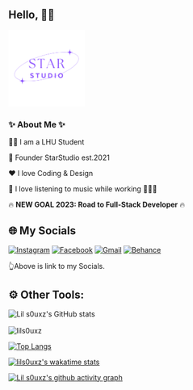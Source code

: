## Hello, 🖐🏻

<img src="./imgs/StarStudio.png" alt="StarDev" width="30%">

### ✨ About Me ✨
👨‍🎓 I am a LHU Student

💼 Founder StarStudio est.2021

❤️ I love Coding & Design

🎵 I love listening to music while working 👨🏻‍💻

🔥 **NEW GOAL 2023: Road to Full-Stack Developer** 🔥


## 🌐 My Socials
[![Instagram](https://img.shields.io/badge/Instagram-%23E4405F.svg?style=for-the-badge&logo=Instagram&logoColor=white)](https://instagram.com/lils0uxz) 
[![Facebook](https://img.shields.io/badge/Facebook-%231877F2.svg?style=for-the-badge&logo=Facebook&logoColor=white)](https://www.facebook.com/lil.s0uxz/)
[![Gmail](https://img.shields.io/badge/Gmail-D14836?style=for-the-badge&logo=gmail&logoColor=white)](mailto:its.s0ux@gmail.com)
[![Behance](https://img.shields.io/badge/Behance-1769ff?style=for-the-badge&logo=behance&logoColor=white)](https://www.behance.net/lils0uxz)

👆Above is link to my Socials.

## ⚙️ Other Tools:

![Lil s0uxz's GitHub stats](https://github-readme-stats.vercel.app/api?username=lils0uxz&show_icons=true&theme=transparent)

<p><img align="center" src="https://github-readme-streak-stats.herokuapp.com/?user=lils0uxz&" alt="lils0uxz" /></p>

[![Top Langs](https://github-readme-stats.vercel.app/api/top-langs/?username=lils0uxz&layout=compact)](https://github.com/lils0uxz)

[![lils0uxz's wakatime stats](https://github-readme-stats.vercel.app/api/wakatime?username=lils0uxz)](https://github.com/lils0uxz)

[![Lil s0uxz's github activity graph](https://github-readme-activity-graph.cyclic.app/graph?username=lils0uxz&theme=react-dark)](https://github.com/lils0uxz)
